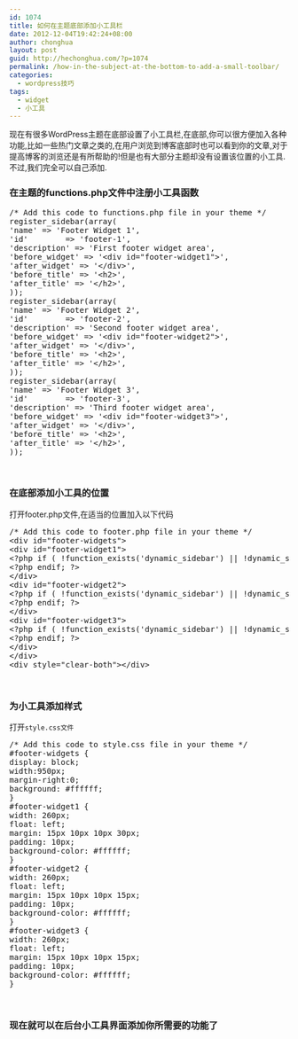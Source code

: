 ```yaml
---
id: 1074
title: 如何在主题底部添加小工具栏
date: 2012-12-04T19:42:24+08:00
author: chonghua
layout: post
guid: http://hechonghua.com/?p=1074
permalink: /how-in-the-subject-at-the-bottom-to-add-a-small-toolbar/
categories:
  - wordpress技巧
tags:
  - widget
  - 小工具
---
```

现在有很多WordPress主题在底部设置了小工具栏,在底部,你可以很方便加入各种功能,比如一些热门文章之类的,在用户浏览到博客底部时也可以看到你的文章,对于提高博客的浏览还是有所帮助的!但是也有大部分主题却没有设置该位置的小工具.不过,我们完全可以自己添加.

<!--more-->

### 在主题的functions.php文件中注册小工具函数

<pre class="brush:php">/* Add this code to functions.php file in your theme */
register_sidebar(array(
'name' =&gt; 'Footer Widget 1',
'id'        =&gt; 'footer-1',
'description' =&gt; 'First footer widget area',
'before_widget' =&gt; '&lt;div id="footer-widget1"&gt;',
'after_widget' =&gt; '&lt;/div&gt;',
'before_title' =&gt; '&lt;h2&gt;',
'after_title' =&gt; '&lt;/h2&gt;',
));
register_sidebar(array(
'name' =&gt; 'Footer Widget 2',
'id'        =&gt; 'footer-2',
'description' =&gt; 'Second footer widget area',
'before_widget' =&gt; '&lt;div id="footer-widget2"&gt;',
'after_widget' =&gt; '&lt;/div&gt;',
'before_title' =&gt; '&lt;h2&gt;',
'after_title' =&gt; '&lt;/h2&gt;',
));
register_sidebar(array(
'name' =&gt; 'Footer Widget 3',
'id'        =&gt; 'footer-3',
'description' =&gt; 'Third footer widget area',
'before_widget' =&gt; '&lt;div id="footer-widget3"&gt;',
'after_widget' =&gt; '&lt;/div&gt;',
'before_title' =&gt; '&lt;h2&gt;',
'after_title' =&gt; '&lt;/h2&gt;',
));</pre>

&nbsp;

### 在底部添加小工具的位置

<span style="font-family: Cordia New;">打</span><span style="font-family: Cordia New;">开</span>footer.php文件,在适当的位置加入以下代码

<pre class="brush:php">/* Add this code to footer.php file in your theme */
&lt;div id="footer-widgets"&gt;
&lt;div id="footer-widget1"&gt;
&lt;?php if ( !function_exists('dynamic_sidebar') || !dynamic_sidebar('footer-1') ) : ?&gt;
&lt;?php endif; ?&gt;
&lt;/div&gt;
&lt;div id="footer-widget2"&gt;
&lt;?php if ( !function_exists('dynamic_sidebar') || !dynamic_sidebar('footer-2') ) : ?&gt;
&lt;?php endif; ?&gt;
&lt;/div&gt;
&lt;div id="footer-widget3"&gt;
&lt;?php if ( !function_exists('dynamic_sidebar') || !dynamic_sidebar('footer-3') ) : ?&gt;
&lt;?php endif; ?&gt;
&lt;/div&gt;
&lt;/div&gt;
&lt;div style="clear-both"&gt;&lt;/div&gt;</pre>

&nbsp;

### 为小工具添加样式

打开`style.css文件`

<pre class="brush:css">/* Add this code to style.css file in your theme */
#footer-widgets {
display: block;
width:950px;
margin-right:0;
background: #ffffff;
}
#footer-widget1 {
width: 260px;
float: left;
margin: 15px 10px 10px 30px;
padding: 10px;
background-color: #ffffff;
}
#footer-widget2 {
width: 260px;
float: left;
margin: 15px 10px 10px 15px;
padding: 10px;
background-color: #ffffff;
}
#footer-widget3 {
width: 260px;
float: left;
margin: 15px 10px 10px 15px;
padding: 10px;
background-color: #ffffff;
}</pre>

&nbsp;

### 现在就可以在后台小工具界面添加你所需要的功能了

<img style="float: none; margin-left: auto; display: block; margin-right: auto;" src="http://chonghua-1251666171.cos.ap-shanghai.myqcloud.com/2012-12-04_193835.png" alt="" />